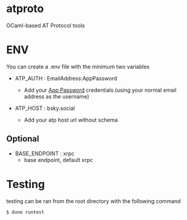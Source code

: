 # atproto
OCaml-based AT Protocol tools

# ENV
You can create a .env file with the minimum two variables
- ATP_AUTH : EmailAddress:AppPassword
    - Add your [App Password](https://bsky.app/settings/app-passwords) credentials (using your normal email address as the username)

- ATP_HOST : bsky.social
    - Add your atp host url without schema

## Optional
- BASE_ENDPOINT : xrpc
    - base endpoint, default xrpc

# Testing
testing can be ran from the root directory with the following command

```shell
$ dune runtest
```
